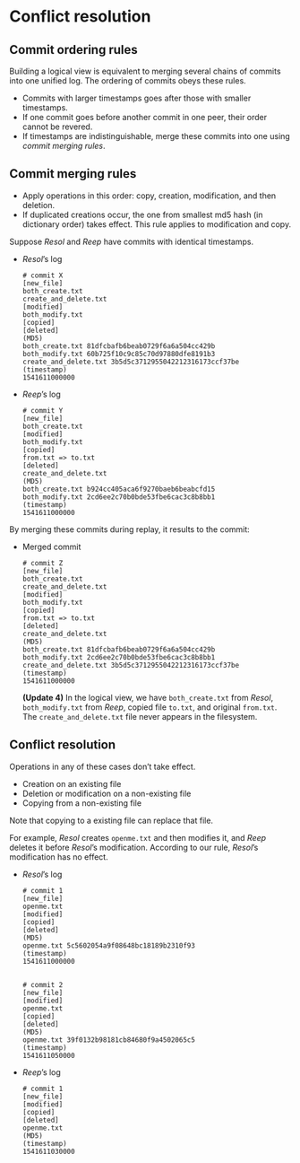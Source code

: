 
<!DOCTYPE html>
<html>

  <head>
  <meta charset="utf-8">
  <meta http-equiv="X-UA-Compatible" content="IE=edge">
  <meta name="viewport" content="width=device-width, initial-scale=1">

<!--
  <title>Conflict resolution</title>
-->

  <link rel="stylesheet" href="/css/main.css">
  <link rel="canonical" href="https://systemprogrammingatntu.github.io//mp2/conflict_resolution.html">
</head>

  <body>

<!--
    <header class="site-header">
-->

  <div class="wrapper">

<!--
    <a class="site-title" href="/">System Programming Design (Fall 2018) at NTU</a>
-->

  </div>

</header>

<!--
    <div class="page-content">
      <div class="wrapper">
        <article class="post">
-->

  <div class="post-content">
    <h1 id="conflict-resolution">Conflict resolution</h1>

<h2 id="commit-ordering-rules">Commit ordering rules</h2>

<p>Building a logical view is equivalent to merging several chains of commits into one unified log. The ordering of commits obeys these rules.</p>

<ul>
  <li>Commits with larger timestamps goes after those with smaller timestamps.</li>
  <li>If one commit goes before another commit in one peer, their order cannot be revered.</li>
  <li>If timestamps are indistinguishable, merge these commits into one using <em>commit merging rules</em>.</li>
</ul>

<h2 id="commit-merging-rules">Commit merging rules</h2>

<ul>
  <li>Apply operations in this order: copy, creation, modification, and then deletion.</li>
  <li>If duplicated creations occur, the one from smallest md5 hash (in dictionary order) takes effect. This rule applies to modification and copy.</li>
</ul>

<p>Suppose <em>Resol</em> and <em>Reep</em> have commits with identical timestamps.</p>

<ul>
  <li><em>Resol</em>’s log
    <div class="highlighter-rouge"><div class="highlight"><pre class="highlight"><code># commit X
[new_file]
both_create.txt
create_and_delete.txt
[modified]
both_modify.txt
[copied]
[deleted]
(MD5)
both_create.txt 81dfcbafb6beab0729f6a6a504cc429b
both_modify.txt 60b725f10c9c85c70d97880dfe8191b3
create_and_delete.txt 3b5d5c3712955042212316173ccf37be
(timestamp)
1541611000000
</code></pre></div>    </div>
  </li>
  <li><em>Reep</em>’s log
    <div class="highlighter-rouge"><div class="highlight"><pre class="highlight"><code># commit Y
[new_file]
both_create.txt
[modified]
both_modify.txt
[copied]
from.txt =&gt; to.txt
[deleted]
create_and_delete.txt
(MD5)
both_create.txt b924cc405aca6f9270baeb6beabcfd15
both_modify.txt 2cd6ee2c70b0bde53fbe6cac3c8b8bb1
(timestamp)
1541611000000
</code></pre></div>    </div>
  </li>
</ul>

<p>By merging these commits during replay, it results to the commit:</p>

<ul>
  <li>Merged commit
    <div class="highlighter-rouge"><div class="highlight"><pre class="highlight"><code># commit Z
[new_file]
both_create.txt
create_and_delete.txt
[modified]
both_modify.txt
[copied]
from.txt =&gt; to.txt
[deleted]
create_and_delete.txt
(MD5)
both_create.txt 81dfcbafb6beab0729f6a6a504cc429b
both_modify.txt 2cd6ee2c70b0bde53fbe6cac3c8b8bb1
create_and_delete.txt 3b5d5c3712955042212316173ccf37be
(timestamp)
1541611000000
</code></pre></div>    </div>
    <p><strong>(Update 4)</strong> In the logical view, we have <code class="highlighter-rouge">both_create.txt</code> from <em>Resol</em>, <code class="highlighter-rouge">both_modify.txt</code> from <em>Reep</em>, copied file <code class="highlighter-rouge">to.txt</code>, and original <code class="highlighter-rouge">from.txt</code>. The <code class="highlighter-rouge">create_and_delete.txt</code> file never appears in the filesystem.</p>
  </li>
</ul>

<h2 id="conflict-resolution-1">Conflict resolution</h2>

<p>Operations in any of these cases don’t take effect.</p>

<ul>
  <li>Creation on an existing file</li>
  <li>Deletion or modification on a non-existing file</li>
  <li>Copying from a non-existing file</li>
</ul>

<p>Note that copying to a existing file can replace that file.</p>

<p>For example, <em>Resol</em> creates <code class="highlighter-rouge">openme.txt</code> and then modifies it, and <em>Reep</em> deletes it before <em>Resol</em>’s modification. According to our rule, <em>Resol</em>’s modification has no effect.</p>

<ul>
  <li><em>Resol</em>’s log
    <div class="highlighter-rouge"><div class="highlight"><pre class="highlight"><code># commit 1
[new_file]
openme.txt
[modified]
[copied]
[deleted]
(MD5)
openme.txt 5c5602054a9f08648bc18189b2310f93
(timestamp)
1541611000000
<br>
# commit 2
[new_file]
[modified]
openme.txt
[copied]
[deleted]
(MD5)
openme.txt 39f0132b98181cb84680f9a4502065c5
(timestamp)
1541611050000
</code></pre></div>    </div>
  </li>
  <li><em>Reep</em>’s log
    <div class="highlighter-rouge"><div class="highlight"><pre class="highlight"><code># commit 1
[new_file]
[modified]
[copied]
[deleted]
openme.txt
(MD5)
(timestamp)
1541611030000
</code></pre></div>    </div>
  </li>
</ul>

  </div>

</article>

<!--
      </div>
    </div>
-->

  </body>

</html>
